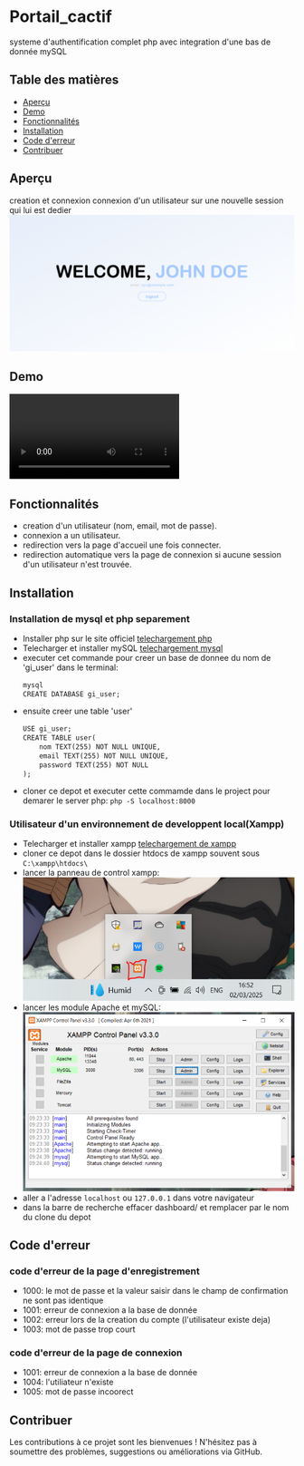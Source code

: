 # Portail_cactif

systeme d'authentification complet php avec integration d'une bas de donnée mySQL

## Table des matières

- [Aperçu](#aperçu)
- [Demo](#Demo)
- [Fonctionnalités](#fonctionnalités)
- [Installation](#installation)
- [Code d'erreur](#code_d'erreur)
- [Contribuer](#contribuer)

## Aperçu
creation et connexion connexion d'un utilisateur sur une nouvelle session qui lui est dedier
![Capture du syteme](/demo/board.png)

## Demo
![Voir la vidéo de démonstration](/demo/demo.mp4)

## Fonctionnalités

- creation d'un utilisateur (nom, email, mot de passe).
- connexion a un utilisateur.
- redirection vers la page d'accueil une fois connecter.
- redirection automatique vers la page de connexion si aucune session d'un utilisateur n'est trouvée.

## Installation
### Installation de mysql et php separement

- Installer php sur le site officiel [telechargement php](https://www.php.net/downloads.php)
- Telecharger et installer mySQL [telechargement mysql](https://dev.mysql.com/downloads/windows/)
- executer cet commande pour creer un base de donnee du nom de 'gi_user' dans le terminal:
  ```
  mysql
  CREATE DATABASE gi_user;
  ```
- ensuite creer une table 'user'
  ```
  USE gi_user;
  CREATE TABLE user(
      nom TEXT(255) NOT NULL UNIQUE,
      email TEXT(255) NOT NULL UNIQUE,
      password TEXT(255) NOT NULL
  );
  ```
- cloner ce depot et executer cette commamde dans le project pour demarer le server php:
  `
  php -S localhost:8000
  `
### Utilisateur d'un environnement de developpent local(Xampp)

- Telecharger et installer xampp [telechargement de xampp](https://www.apachefriends.org/fr/download.html)
- cloner ce depot dans le dossier htdocs de xampp souvent sous
`C:\xampp\htdocs\`
- lancer la panneau de control xampp:
![xampp control panel icon](/demo/control_icon.png)
- lancer les module Apache et mySQL:
![xampp module](/demo/xampp_control_panel.png)
- aller a l'adresse `localhost` ou `127.0.0.1` dans votre navigateur
- dans la barre de recherche effacer dashboard/ et remplacer par le nom du clone du depot
    
## Code d'erreur
### code d'erreur de la page d'enregistrement

- 1000: le mot de passe et la valeur saisir dans le champ de confirmation ne sont pas identique
- 1001: erreur de connexion a la base de donnée
- 1002: erreur lors de la creation du compte (l'utilisateur existe deja)
- 1003: mot de passe trop court

### code d'erreur de la page de connexion

- 1001: erreur de connexion a la base de donnée
- 1004: l'utiliateur n'existe
- 1005: mot de passe incoorect

## Contribuer

Les contributions à ce projet sont les bienvenues ! N'hésitez pas à soumettre des problèmes, suggestions ou améliorations via GitHub.
